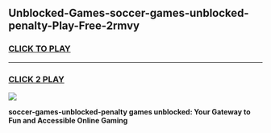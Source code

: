 
## Unblocked-Games-soccer-games-unblocked-penalty-Play-Free-2rmvy
<h3>
<a href="https://premium76.site?title=soccer-games-unblocked-penalty&ref=20A">CLICK TO PLAY</a></h3>
<hr>

<h3>
<a href="https://premium76.site?title=soccer-games-unblocked-penalty&ref=20A">CLICK 2 PLAY</a>
  
</h3>

<a href="https://premium76.site?title=soccer-games-unblocked-penalty&ref=20A"><img src="https://clearcache.store/games.png"></a>


**soccer-games-unblocked-penalty games unblocked: Your Gateway to Fun and Accessible Online Gaming**
